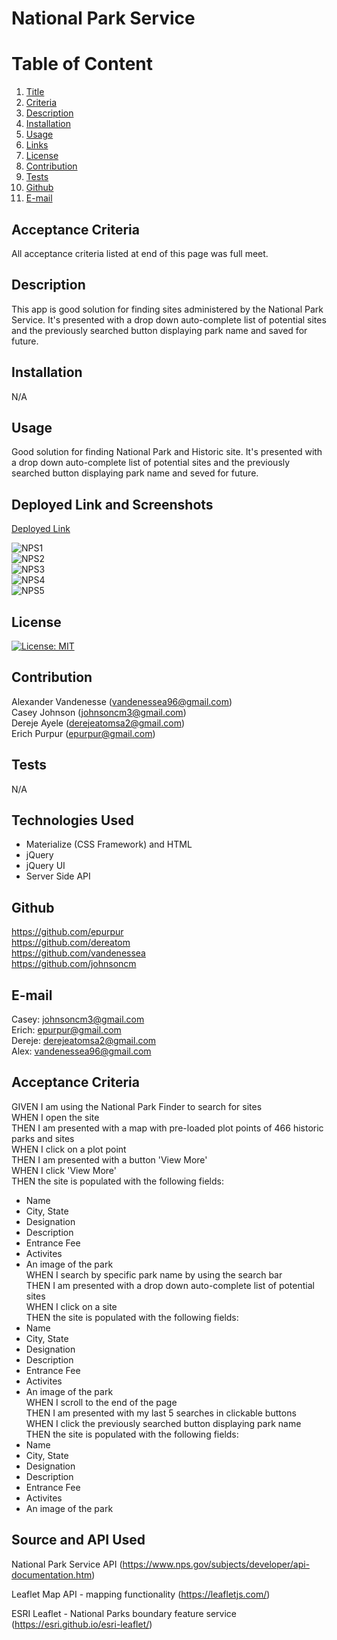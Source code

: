 # National Park Service
  
  # Table of Content
  1. [Title](#Title)
  2. [Criteria](#Criteria)
  3. [Description](#Description)
  4. [Installation](#Installation)
  5. [Usage](#Usage)
  6. [Links](#Links)
  7. [License](#License)
  8. [Contribution](#Contribution)
  9. [Tests](#Tests)
  10. [Github](#Github)
  11. [E-mail](#Email)  
  
  ## Acceptance Criteria
  All acceptance criteria listed at end of this page was full meet.

  ## Description
This app is good solution for finding sites administered by the National Park Service. It's presented with a drop down auto-complete list of potential sites and the previously searched button displaying park name and saved for future.
  
  ## Installation
  N/A
  
  ## Usage
Good solution for finding National Park and Historic site. It's presented with a drop down auto-complete list of potential sites and the previously searched button displaying park name and seved for future.

  ## Deployed Link and Screenshots
  [Deployed Link](https://epurpur.github.io/NationalParkService/)<br>

![NPS1](https://user-images.githubusercontent.com/77940481/123989391-dbbf4800-d996-11eb-82b5-43db4258cc5d.png)<br> 
![NPS2](https://user-images.githubusercontent.com/77940481/123989423-e11c9280-d996-11eb-99be-05c01a6cd9d1.png)<br> 
![NPS3](https://user-images.githubusercontent.com/77940481/123989429-e37eec80-d996-11eb-8fbe-639c3c9716e3.png)<br>
![NPS4](https://user-images.githubusercontent.com/77940481/123989447-e7127380-d996-11eb-9e8a-939fe7ea0a9d.png)<br>
![NPS5](https://user-images.githubusercontent.com/77940481/123989460-e974cd80-d996-11eb-99e6-6207fe1a807d.png)<br>
  
  ## License
  [![License: MIT](https://img.shields.io/badge/License-MIT-yellow.svg)](https://opensource.org/licenses/MIT)
  
  ## Contribution
  Alexander Vandenesse (vandenessea96@gmail.com)<br> Casey Johnson (johnsoncm3@gmail.com)<br> Dereje Ayele (derejeatomsa2@gmail.com)<br> Erich Purpur (epurpur@gmail.com)<br>
  
  ## Tests
  N/A

  ## Technologies Used
  * Materialize (CSS Framework) and HTML<br>
  * jQuery<br>
  * jQuery UI<br>
  * Server Side API<br>

  ## Github
  https://github.com/epurpur<br> https://github.com/dereatom<br> https://github.com/vandenessea<br> https://github.com/johnsoncm<br>
  
  ## E-mail
  Casey: johnsoncm3@gmail.com<br> Erich: epurpur@gmail.com<br> Dereje: derejeatomsa2@gmail.com<br> Alex: vandenessea96@gmail.com<br>

  ## Acceptance Criteria

GIVEN I am using the National Park Finder to search for sites<br>
WHEN I open the site<br>
THEN I am presented with a map with pre-loaded plot points of 466 historic parks and sites<br>
WHEN I click on a plot point<br>
THEN I am presented with a button 'View More'<br>
WHEN I click 'View More'<br> 
THEN the site is populated with the following fields:<br>
* Name<br>
* City, State<br>
* Designation<br>
* Description<br>
* Entrance Fee<br>
* Activites<br>
* An image of the park<br>
WHEN I search by specific park name by using the search bar<br>
THEN I am presented with a drop down auto-complete list of potential sites<br>
WHEN I click on a site<br>
THEN the site is populated with the following fields:<br>
* Name<br>
* City, State<br>
* Designation<br>
* Description<br>
* Entrance Fee<br>
* Activites<br>
* An image of the park<br>
WHEN I scroll to the end of the page<br>
THEN I am presented with my last 5 searches in clickable buttons<br>
WHEN I click the previously searched button displaying park name<br>
THEN the site is populated with the following fields:<br>
* Name<br>
* City, State<br>
* Designation<br>
* Description<br>
* Entrance Fee<br>
* Activites<br>
* An image of the park<br>

## Source and API Used
National Park Service API (https://www.nps.gov/subjects/developer/api-documentation.htm)
    
Leaflet Map API - mapping functionality (https://leafletjs.com/)
    
ESRI Leaflet - National Parks boundary feature service (https://esri.github.io/esri-leaflet/)

